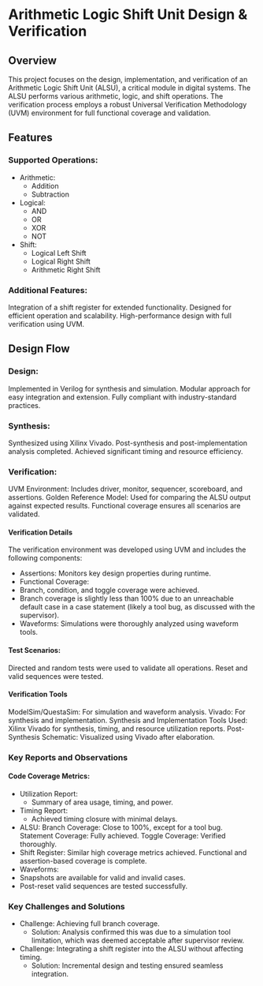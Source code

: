# Arithmetic Logic Shift Unit Design & Verification
## Overview
This project focuses on the design, implementation, and verification of an Arithmetic Logic Shift Unit (ALSU), a critical module in digital systems. The ALSU performs various arithmetic, logic, and shift operations. The verification process employs a robust Universal Verification Methodology (UVM) environment for full functional coverage and validation.

## Features
### Supported Operations:
- Arithmetic:
  - Addition
  - Subtraction
- Logical:
  - AND
  - OR
  - XOR
  - NOT
- Shift:
  - Logical Left Shift
  - Logical Right Shift
  - Arithmetic Right Shift
### Additional Features:
Integration of a shift register for extended functionality.
Designed for efficient operation and scalability.
High-performance design with full verification using UVM.

## Design Flow
### Design:
Implemented in Verilog for synthesis and simulation.
Modular approach for easy integration and extension.
Fully compliant with industry-standard practices.

### Synthesis:
Synthesized using Xilinx Vivado.
Post-synthesis and post-implementation analysis completed.
Achieved significant timing and resource efficiency.

### Verification:
UVM Environment: Includes driver, monitor, sequencer, scoreboard, and assertions.
Golden Reference Model: Used for comparing the ALSU output against expected results.
Functional coverage ensures all scenarios are validated.
#### Verification Details
The verification environment was developed using UVM and includes the following components:
- Assertions: Monitors key design properties during runtime.
- Functional Coverage:
- Branch, condition, and toggle coverage were achieved.
- Branch coverage is slightly less than 100% due to an unreachable default case in a case statement (likely a tool bug, as discussed with the supervisor).
- Waveforms: Simulations were thoroughly analyzed using waveform tools.
#### Test Scenarios:
Directed and random tests were used to validate all operations.
Reset and valid sequences were tested.

#### Verification Tools
ModelSim/QuestaSim: For simulation and waveform analysis.
Vivado: For synthesis and implementation.
Synthesis and Implementation
Tools Used: Xilinx Vivado for synthesis, timing, and resource utilization reports.
Post-Synthesis Schematic:
Visualized using Vivado after elaboration.

### Key Reports and Observations
#### Code Coverage Metrics:
- Utilization Report:
  - Summary of area usage, timing, and power.
- Timing Report:
  - Achieved timing closure with minimal delays.
- ALSU:
  Branch Coverage: Close to 100%, except for a tool bug.
  Statement Coverage: Fully achieved.
  Toggle Coverage: Verified thoroughly.
- Shift Register:
  Similar high coverage metrics achieved.
  Functional and assertion-based coverage is complete.
- Waveforms:
 - Snapshots are available for valid and invalid cases.
 - Post-reset valid sequences are tested successfully.

### Key Challenges and Solutions
- Challenge: Achieving full branch coverage.
  - Solution: Analysis confirmed this was due to a simulation tool limitation, which was deemed acceptable after supervisor review.
- Challenge: Integrating a shift register into the ALSU without affecting timing.
  - Solution: Incremental design and testing ensured seamless integration.
